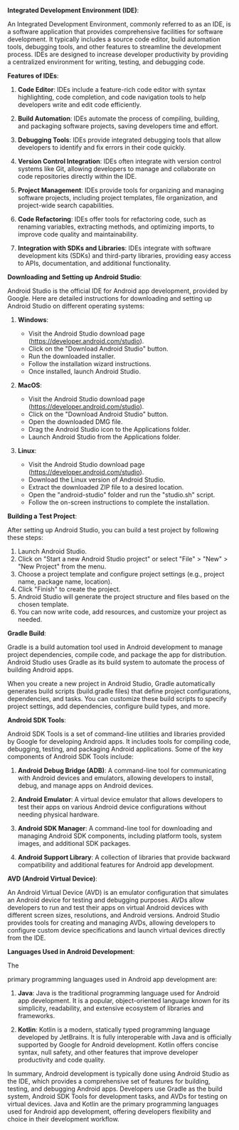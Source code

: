 **Integrated Development Environment (IDE)**:

An Integrated Development Environment, commonly referred to as an IDE, is a software application that provides comprehensive facilities for software development. It typically includes a source code editor, build automation tools, debugging tools, and other features to streamline the development process. IDEs are designed to increase developer productivity by providing a centralized environment for writing, testing, and debugging code.

**Features of IDEs**:

1. **Code Editor**: IDEs include a feature-rich code editor with syntax highlighting, code completion, and code navigation tools to help developers write and edit code efficiently.

2. **Build Automation**: IDEs automate the process of compiling, building, and packaging software projects, saving developers time and effort.

3. **Debugging Tools**: IDEs provide integrated debugging tools that allow developers to identify and fix errors in their code quickly.

4. **Version Control Integration**: IDEs often integrate with version control systems like Git, allowing developers to manage and collaborate on code repositories directly within the IDE.

5. **Project Management**: IDEs provide tools for organizing and managing software projects, including project templates, file organization, and project-wide search capabilities.

6. **Code Refactoring**: IDEs offer tools for refactoring code, such as renaming variables, extracting methods, and optimizing imports, to improve code quality and maintainability.

7. **Integration with SDKs and Libraries**: IDEs integrate with software development kits (SDKs) and third-party libraries, providing easy access to APIs, documentation, and additional functionality.

**Downloading and Setting up Android Studio**:

Android Studio is the official IDE for Android app development, provided by Google. Here are detailed instructions for downloading and setting up Android Studio on different operating systems:

1. **Windows**:
   - Visit the Android Studio download page (https://developer.android.com/studio).
   - Click on the "Download Android Studio" button.
   - Run the downloaded installer.
   - Follow the installation wizard instructions.
   - Once installed, launch Android Studio.

2. **MacOS**:
   - Visit the Android Studio download page (https://developer.android.com/studio).
   - Click on the "Download Android Studio" button.
   - Open the downloaded DMG file.
   - Drag the Android Studio icon to the Applications folder.
   - Launch Android Studio from the Applications folder.

3. **Linux**:
   - Visit the Android Studio download page (https://developer.android.com/studio).
   - Download the Linux version of Android Studio.
   - Extract the downloaded ZIP file to a desired location.
   - Open the "android-studio" folder and run the "studio.sh" script.
   - Follow the on-screen instructions to complete the installation.

**Building a Test Project**:

After setting up Android Studio, you can build a test project by following these steps:

1. Launch Android Studio.
2. Click on "Start a new Android Studio project" or select "File" > "New" > "New Project" from the menu.
3. Choose a project template and configure project settings (e.g., project name, package name, location).
4. Click "Finish" to create the project.
5. Android Studio will generate the project structure and files based on the chosen template.
6. You can now write code, add resources, and customize your project as needed.

**Gradle Build**:

Gradle is a build automation tool used in Android development to manage project dependencies, compile code, and package the app for distribution. Android Studio uses Gradle as its build system to automate the process of building Android apps.

When you create a new project in Android Studio, Gradle automatically generates build scripts (build.gradle files) that define project configurations, dependencies, and tasks. You can customize these build scripts to specify project settings, add dependencies, configure build types, and more.

**Android SDK Tools**:

Android SDK Tools is a set of command-line utilities and libraries provided by Google for developing Android apps. It includes tools for compiling code, debugging, testing, and packaging Android applications. Some of the key components of Android SDK Tools include:

1. **Android Debug Bridge (ADB)**: A command-line tool for communicating with Android devices and emulators, allowing developers to install, debug, and manage apps on Android devices.

2. **Android Emulator**: A virtual device emulator that allows developers to test their apps on various Android device configurations without needing physical hardware.

3. **Android SDK Manager**: A command-line tool for downloading and managing Android SDK components, including platform tools, system images, and additional SDK packages.

4. **Android Support Library**: A collection of libraries that provide backward compatibility and additional features for Android app development.

**AVD (Android Virtual Device)**:

An Android Virtual Device (AVD) is an emulator configuration that simulates an Android device for testing and debugging purposes. AVDs allow developers to run and test their apps on virtual Android devices with different screen sizes, resolutions, and Android versions. Android Studio provides tools for creating and managing AVDs, allowing developers to configure custom device specifications and launch virtual devices directly from the IDE.

**Languages Used in Android Development**:

The

 primary programming languages used in Android app development are:

1. **Java**: Java is the traditional programming language used for Android app development. It is a popular, object-oriented language known for its simplicity, readability, and extensive ecosystem of libraries and frameworks.

2. **Kotlin**: Kotlin is a modern, statically typed programming language developed by JetBrains. It is fully interoperable with Java and is officially supported by Google for Android development. Kotlin offers concise syntax, null safety, and other features that improve developer productivity and code quality.

In summary, Android development is typically done using Android Studio as the IDE, which provides a comprehensive set of features for building, testing, and debugging Android apps. Developers use Gradle as the build system, Android SDK Tools for development tasks, and AVDs for testing on virtual devices. Java and Kotlin are the primary programming languages used for Android app development, offering developers flexibility and choice in their development workflow.